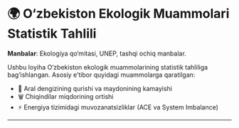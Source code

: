# 🌍 O‘zbekiston Ekologik Muammolari Statistik Tahlili

**Manbalar**: Ekologiya qo‘mitasi, UNEP, tashqi ochiq manbalar.

Ushbu loyiha O‘zbekiston ekologik muammolarining statistik tahliliga bag‘ishlangan. Asosiy e’tibor quyidagi muammolarga qaratilgan:

- 🌊 Aral dengizining qurishi va maydonining kamayishi
- 🗑️ Chiqindilar miqdorining ortishi
- ⚡ Energiya tizimidagi muvozanatsizliklar (ACE va System Imbalance)

---



